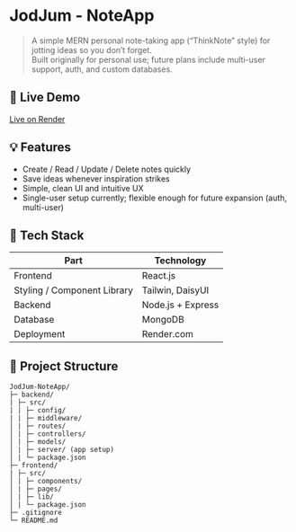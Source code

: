 # JodJum - NoteApp

> A simple MERN personal note-taking app (“ThinkNote” style) for jotting ideas so you don’t forget.  
> Built originally for personal use; future plans include multi-user support, auth, and custom databases.

## 🚀 Live Demo

[Live on Render](https://mern-thinknote-roed.onrender.com)  

## 💡 Features

- Create / Read / Update / Delete notes quickly  
- Save ideas whenever inspiration strikes  
- Simple, clean UI and intuitive UX  
- Single-user setup currently; flexible enough for future expansion (auth, multi-user)  

## 🧩 Tech Stack

| Part | Technology |
|---|---|
| Frontend | React.js |
| Styling / Component Library | Tailwin, DaisyUI |
| Backend | Node.js + Express |
| Database | MongoDB |
| Deployment | Render.com |

## 📁 Project Structure

```text
JodJum-NoteApp/
├─ backend/
| ├─ src/
| | ├─ config/
| | ├─ middleware/
│ | ├─ routes/
│ | ├─ controllers/
│ | ├─ models/
│ | ├─ server/ (app setup)
│ | └─ package.json
├─ frontend/
| ├─ src/
│ | ├─ components/
│ | ├─ pages/
│ | ├─ lib/
│ | └─ package.json
├─ .gitignore
└─ README.md


